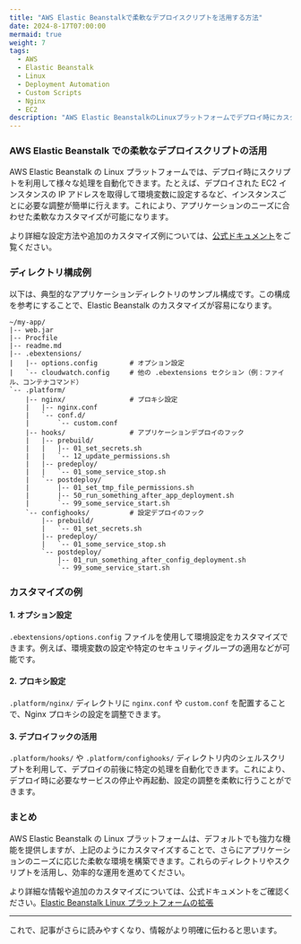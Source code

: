 ```yaml
---
title: "AWS Elastic Beanstalkで柔軟なデプロイスクリプトを活用する方法"
date: 2024-8-17T07:00:00
mermaid: true
weight: 7
tags:
  - AWS
  - Elastic Beanstalk
  - Linux
  - Deployment Automation
  - Custom Scripts
  - Nginx
  - EC2
description: "AWS Elastic BeanstalkのLinuxプラットフォームでデプロイ時にカスタムスクリプトを活用する方法を解説。Nginx設定、デプロイフック、環境変数の自動設定など柔軟なカスタマイズを可能にします。"
---
```


### AWS Elastic Beanstalk での柔軟なデプロイスクリプトの活用

AWS Elastic Beanstalk の Linux プラットフォームでは、デプロイ時にスクリプトを利用して様々な処理を自動化できます。たとえば、デプロイされた EC2 インスタンスの IP アドレスを取得して環境変数に設定するなど、インスタンスごとに必要な調整が簡単に行えます。これにより、アプリケーションのニーズに合わせた柔軟なカスタマイズが可能になります。

より詳細な設定方法や追加のカスタマイズ例については、[公式ドキュメント](https://docs.aws.amazon.com/ja_jp/elasticbeanstalk/latest/dg/platforms-linux-extend.html)をご覧ください。

### ディレクトリ構成例

以下は、典型的なアプリケーションディレクトリのサンプル構成です。この構成を参考にすることで、Elastic Beanstalk のカスタマイズが容易になります。

```
~/my-app/
|-- web.jar
|-- Procfile
|-- readme.md
|-- .ebextensions/
|   |-- options.config        # オプション設定
|   `-- cloudwatch.config     # 他の .ebextensions セクション（例：ファイル、コンテナコマンド）
`-- .platform/
    |-- nginx/                # プロキシ設定
    |   |-- nginx.conf
    |   `-- conf.d/
    |       `-- custom.conf
    |-- hooks/                # アプリケーションデプロイのフック
    |   |-- prebuild/
    |   |   |-- 01_set_secrets.sh
    |   |   `-- 12_update_permissions.sh
    |   |-- predeploy/
    |   |   `-- 01_some_service_stop.sh
    |   `-- postdeploy/
    |       |-- 01_set_tmp_file_permissions.sh
    |       |-- 50_run_something_after_app_deployment.sh
    |       `-- 99_some_service_start.sh
    `-- confighooks/          # 設定デプロイのフック
        |-- prebuild/
        |   `-- 01_set_secrets.sh
        |-- predeploy/
        |   `-- 01_some_service_stop.sh
        `-- postdeploy/
            |-- 01_run_something_after_config_deployment.sh
            `-- 99_some_service_start.sh
```

### カスタマイズの例

#### 1. オプション設定

`.ebextensions/options.config` ファイルを使用して環境設定をカスタマイズできます。例えば、環境変数の設定や特定のセキュリティグループの適用などが可能です。

#### 2. プロキシ設定

`.platform/nginx/` ディレクトリに `nginx.conf` や `custom.conf` を配置することで、Nginx プロキシの設定を調整できます。

#### 3. デプロイフックの活用

`.platform/hooks/` や `.platform/confighooks/` ディレクトリ内のシェルスクリプトを利用して、デプロイの前後に特定の処理を自動化できます。これにより、デプロイ時に必要なサービスの停止や再起動、設定の調整を柔軟に行うことができます。

### まとめ

AWS Elastic Beanstalk の Linux プラットフォームは、デフォルトでも強力な機能を提供しますが、上記のようにカスタマイズすることで、さらにアプリケーションのニーズに応じた柔軟な環境を構築できます。これらのディレクトリやスクリプトを活用し、効率的な運用を進めてください。

より詳細な情報や追加のカスタマイズについては、公式ドキュメントをご確認ください。[Elastic Beanstalk Linux プラットフォームの拡張](https://docs.aws.amazon.com/ja_jp/elasticbeanstalk/latest/dg/platforms-linux-extend.html)

---

これで、記事がさらに読みやすくなり、情報がより明確に伝わると思います。
